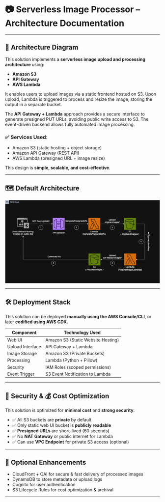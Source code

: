 # 📷 Serverless Image Processor – Architecture Documentation

---

## 🧱 Architecture Diagram

This solution implements a **serverless image upload and processing architecture** using:

- **Amazon S3**
- **API Gateway**
- **AWS Lambda**

It enables users to upload images via a static frontend hosted on S3. Upon upload, Lambda is triggered to process and resize the image, storing the output in a separate bucket.

The **API Gateway + Lambda** approach provides a secure interface to generate presigned PUT URLs, avoiding public write access to S3. The event-driven backend allows fully automated image processing.

### ✅ Services Used:

- Amazon S3 (static hosting + object storage)
- Amazon API Gateway (REST API)
- AWS Lambda (presigned URL + image resize)

This design is **simple, scalable, and cost-effective**.

---

## 🗺️ Default Architecture




![Architecture](images/Diagram.drawio.png)

---

## 🛠️ Deployment Stack

This solution can be deployed **manually using the AWS Console/CLI**, or later **codified using AWS CDK**.

| Component          | Technology Used                    |
|-------------------|------------------------------------|
| Web UI            | Amazon S3 (Static Website Hosting) |
| Upload Interface  | API Gateway + Lambda               |
| Image Storage     | Amazon S3 (Private Buckets)        |
| Processing        | Lambda (Python + Pillow)           |
| Security          | IAM Roles (scoped permissions)     |
| Event Trigger     | S3 Event Notification to Lambda    |

---

## 🔐 Security & 💰 Cost Optimization

This solution is optimized for **minimal cost** and **strong security**:

- ✅ All S3 buckets are **private** by default
- ✅ Only static web UI bucket is **publicly readable**
- ✅ **Presigned URLs** are short-lived (60 seconds)
- ✅ No **NAT Gateway** or public internet for Lambda
- ✅ Can use **VPC Endpoint** for private S3 access (optional)

---

## 🌟 Optional Enhancements

- CloudFront + OAI for secure & fast delivery of processed images
- DynamoDB to store metadata or upload logs
- Cognito for user authentication
- S3 Lifecycle Rules for cost optimization & archival

---
